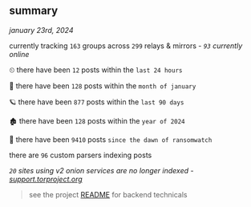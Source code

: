 
## summary
_january 23rd, 2024_

currently tracking `163` groups across `299` relays & mirrors - _`93` currently online_

⏲ there have been `12` posts within the `last 24 hours`

🦈 there have been `128` posts within the `month of january`

🪐 there have been `877` posts within the `last 90 days`

🏚 there have been `128` posts within the `year of 2024`

🦕 there have been `9410` posts `since the dawn of ransomwatch`

there are `96` custom parsers indexing posts

_`20` sites using v2 onion services are no longer indexed - [support.torproject.org](https://support.torproject.org/onionservices/v2-deprecation/)_

> see the project [README](https://github.com/joshhighet/ransomwatch#ransomwatch--) for backend technicals

